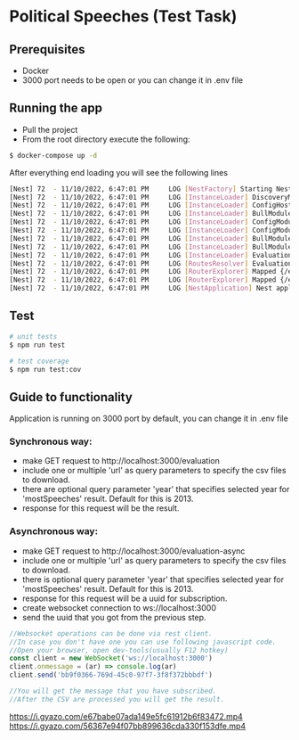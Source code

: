# Political Speeches (Test Task)

## Prerequisites

- Docker
- 3000 port needs to be open or you can change it in .env file

## Running the app

- Pull the project
- From the root directory execute the following:
```bash
$ docker-compose up -d
```
After everything end loading you will see the following lines

```bash
[Nest] 72  - 11/10/2022, 6:47:01 PM     LOG [NestFactory] Starting Nest application...
[Nest] 72  - 11/10/2022, 6:47:01 PM     LOG [InstanceLoader] DiscoveryModule dependencies initialized +16ms
[Nest] 72  - 11/10/2022, 6:47:01 PM     LOG [InstanceLoader] ConfigHostModule dependencies initialized +0ms
[Nest] 72  - 11/10/2022, 6:47:01 PM     LOG [InstanceLoader] BullModule dependencies initialized +1ms
[Nest] 72  - 11/10/2022, 6:47:01 PM     LOG [InstanceLoader] ConfigModule dependencies initialized +0ms
[Nest] 72  - 11/10/2022, 6:47:01 PM     LOG [InstanceLoader] ConfigModule dependencies initialized +0ms
[Nest] 72  - 11/10/2022, 6:47:01 PM     LOG [InstanceLoader] BullModule dependencies initialized +0ms
[Nest] 72  - 11/10/2022, 6:47:01 PM     LOG [InstanceLoader] BullModule dependencies initialized +4ms
[Nest] 72  - 11/10/2022, 6:47:01 PM     LOG [InstanceLoader] EvaluationModule dependencies initialized +0ms
[Nest] 72  - 11/10/2022, 6:47:01 PM     LOG [RoutesResolver] EvaluationController {/}: +6ms
[Nest] 72  - 11/10/2022, 6:47:01 PM     LOG [RouterExplorer] Mapped {/evaluation, GET} route +2ms
[Nest] 72  - 11/10/2022, 6:47:01 PM     LOG [RouterExplorer] Mapped {/evaluation-async, GET} route +0ms
[Nest] 72  - 11/10/2022, 6:47:01 PM     LOG [NestApplication] Nest application successfully started +3ms
```

## Test

```bash
# unit tests
$ npm run test

# test coverage
$ npm run test:cov
```

## Guide to functionality

Application is running on 3000 port by default, you can change it in .env file

### Synchronous way:
- make GET request to http://localhost:3000/evaluation
- include one or multiple 'url' as query parameters to specify the csv files to download.
- there are optional query parameter 'year' that specifies selected year for 'mostSpeeches' result. Default for this is 2013.
- response for this request will be the result.

### Asynchronous way:
- make GET request to http://localhost:3000/evaluation-async
- include one or multiple 'url' as query parameters to specify the csv files to download.
- there is optional query parameter 'year' that specifies selected year for 'mostSpeeches' result. Default for this is 2013.
- response for this request will be a uuid for subscription.
- create websocket connection to ws://localhost:3000
- send the uuid that you got from the previous step.

```javascript
//Websocket operations can be done via rest client. 
//In case you don't have one you can use following javascript code.
//Open your browser, open dev-tools(usually F12 hotkey)
const client = new WebSocket('ws://localhost:3000')
client.onmessage = (ar) => console.log(ar)
client.send('bb9f0366-769d-45c0-97f7-3f8f372bbbdf')

//You will get the message that you have subscribed.
//After the CSV are processed you will get the result.
```

https://i.gyazo.com/e67babe07ada149e5fc61912b6f83472.mp4
https://i.gyazo.com/56367e94f07bb899636cda330f153dfe.mp4
